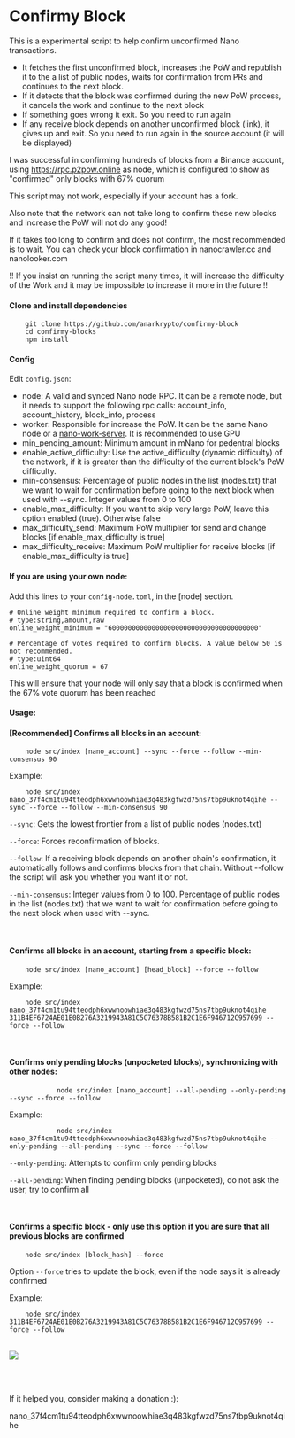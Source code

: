 # Confirmy Block

This is a experimental script to help confirm unconfirmed Nano transactions.

- It fetches the first unconfirmed block, increases the PoW and republish it to the a list of public nodes, waits for confirmation from PRs and continues to the next block.
- If it detects that the block was confirmed during the new PoW process, it cancels the work and continue to the next block
- If something goes wrong it exit. So you need to run again
- If any receive block depends on another unconfirmed block (link), it gives up and exit. So you need to run again in the source account (it will be displayed)

I was successful in confirming hundreds of blocks from a Binance account, using https://rpc.p2pow.online as node, which is configured to show as "confirmed" only blocks with 67% quorum

This script may not work, especially if your account has a fork.

Also note that the network can not take long to confirm these new blocks and increase the PoW will not do any good!

If it takes too long to confirm and does not confirm, the most recommended is to wait.
You can check your block confirmation in nanocrawler.cc and nanolooker.com

!! If you insist on running the script many times, it will increase the difficulty of the Work and it may be impossible to increase it more in the future !!

#### Clone and install dependencies
```
    git clone https://github.com/anarkrypto/confirmy-block
    cd confirmy-blocks
    npm install
```

#### Config
Edit `config.json`:
- node: A valid and synced Nano node RPC. It can be a remote node, but it needs to support the following rpc calls: account_info, account_history, block_info, process 
- worker: Responsible for increase the PoW. It can be the same Nano node or a <a href="https://github.com/nanocurrency/nano-work-server">nano-work-server</a>. It is recommended to use GPU
- min_pending_amount: Minimum amount in mNano for pedentral blocks
- enable_active_difficulty: Use the active_difficulty (dynamic difficulty) of the network, if it is greater than the difficulty of the current block's PoW difficulty.
- min-consensus: Percentage of public nodes in the list (nodes.txt) that we want to wait for confirmation before going to the next block when used with --sync. Integer values from 0 to 100
- enable_max_difficulty: If you want to skip very large PoW, leave this option enabled (true). Otherwise false
- max_difficulty_send: Maximum PoW multiplier for send and change blocks [if enable_max_difficulty is true] 
- max_difficulty_receive: Maximum PoW multiplier for receive blocks [if enable_max_difficulty is true] 

#### If you are using your own node:
Add this lines to your `config-node.toml`, in the [node] section.
```
# Online weight minimum required to confirm a block.
# type:string,amount,raw
online_weight_minimum = "60000000000000000000000000000000000000"

# Percentage of votes required to confirm blocks. A value below 50 is not recommended.
# type:uint64
online_weight_quorum = 67
```
This will ensure that your node will only say that a block is confirmed when the 67% vote quorum has been reached


#### Usage:


#### [Recommended] Confirms all blocks in an account:

```console
    node src/index [nano_account] --sync --force --follow --min-consensus 90
```
Example:
```console
    node src/index nano_37f4cm1tu94tteodph6xwwnoowhiae3q483kgfwzd75ns7tbp9uknot4qihe --sync --force --follow --min-consensus 90
```

```--sync```: Gets the lowest frontier from a list of public nodes (nodes.txt)

```--force```: Forces reconfirmation of blocks.

```--follow```: If a receiving block depends on another chain's confirmation, it automatically follows and confirms blocks from that chain. Without --follow the script will ask you whether you want it or not.

```--min-consensus```: Integer values from 0 to 100. Percentage of public nodes in the list (nodes.txt) that we want to wait for confirmation before going to the next block when used with --sync. 

<br>

#### Confirms all blocks in an account, starting from a specific block:

```console
    node src/index [nano_account] [head_block] --force --follow
```
Example:
```console
    node src/index nano_37f4cm1tu94tteodph6xwwnoowhiae3q483kgfwzd75ns7tbp9uknot4qihe 311B4EF6724AE01E0B276A3219943A81C5C76378B581B2C1E6F946712C957699 --force --follow
```
<br>

#### Confirms only pending blocks (unpocketed blocks), synchronizing with other nodes:
```console
            node src/index [nano_account] --all-pending --only-pending --sync --force --follow
```
Example:
```console
            node src/index nano_37f4cm1tu94tteodph6xwwnoowhiae3q483kgfwzd75ns7tbp9uknot4qihe --only-pending --all-pending --sync --force --follow
```

```--only-pending```: Attempts to confirm only pending blocks

```--all-pending```: When finding pending blocks (unpocketed), do not ask the user, try to confirm all

<br>

#### Confirms a specific block - only use this option if you are sure that all previous blocks are confirmed
```console
    node src/index [block_hash] --force
```
Option ```--force``` tries to update the block, even if the node says it is already confirmed

Example:
```console
    node src/index 311B4EF6724AE01E0B276A3219943A81C5C76378B581B2C1E6F946712C957699 --force --follow
```

<br>

<img src="https://github.com/anarkrypto/confirmy-block/blob/main/docs/confirmyblock.gif?raw=true">


<br><br>

If it helped you, consider making a donation :):

nano_37f4cm1tu94tteodph6xwwnoowhiae3q483kgfwzd75ns7tbp9uknot4qihe
